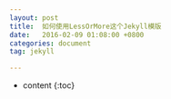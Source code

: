 ```yaml
---
layout: post
title:  如何使用LessOrMore这个Jekyll模版
date:   2016-02-09 01:08:00 +0800
categories: document
tag: jekyll

---
```


* content
{:toc}
